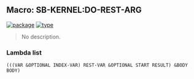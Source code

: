 ## Macro: SB-KERNEL:DO-REST-ARG
[![package](https://img.shields.io/badge/Package-SB--KERNEL-5f9ea0.svg?style=social&colorA=999999)](../) [![type](https://img.shields.io/badge/Type-Macro-5f9ea0.svg?style=social&colorA=999999)](../#macro) 

> No description.

### Lambda list
```
(((VAR &OPTIONAL INDEX-VAR) REST-VAR &OPTIONAL START RESULT) &BODY BODY)
```
